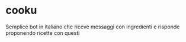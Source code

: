 # cooku
Semplice bot in italiano che riceve messaggi con ingredienti e risponde proponendo ricette con questi
